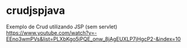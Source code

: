 # crudjspjava
Exemplo de Crud utilizando JSP (sem servlet)
https://www.youtube.com/watch?v=-EEno3wmPVs&list=PLXbKgo5jPQE_onw_8jAgEUXLP7jHgcP2-&index=10